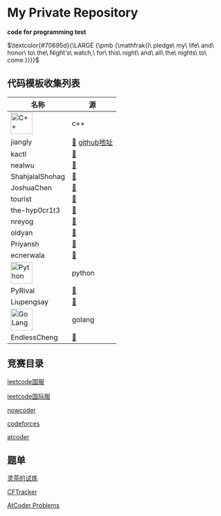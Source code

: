 # My Private Repository
__code for programming test__
<br>

$\textcolor{#70695d}{\LARGE {\pmb {\mathfrak{I\ pledge\ my\ life\ and\ honor\ to\ the\ Night's\ watch,\ for\ this\ night\ and\ all\ the\ nights\ to\ come.}}}}$

## 代码模板收集列表
名称 | 源
---- | -----
<img src="https://cdn.jsdelivr.net/gh/devicons/devicon@latest/icons/cplusplus/cplusplus-original.svg" alt="C++" width="50" height="50"/> | c++
jiangly | [:blue_heart:](https://www.cnblogs.com/WIDA/p/17633758.html) [github地址](https://github.com/hh2048/XCPC/tree/main/03%20-%20jiangly%E6%A8%A1%E6%9D%BF%E6%94%B6%E9%9B%86)
kactl | [:blue_heart:](https://github.com/kth-competitive-programming/kactl)
nealwu | [:blue_heart:](https://github.com/nealwu/competitive-programming)
ShahjalalShohag | [:blue_heart:](https://github.com/ShahjalalShohag/code-library)
JoshuaChen | [:blue_heart:](https://github.com/Joshc88/CPTemplates)
tourist | [:blue_heart:](https://github.com/the-tourist/algo)
the-hyp0cr1t3 | [:blue_heart:](https://github.com/the-hyp0cr1t3/CC)
nreyog | [:blue_heart:](https://gitee.com/nreyog/algorithm-board)
oldyan | [:blue_heart:](https://github.com/old-yan/CP-template)
Priyansh | [:blue_heart:](https://github.com/Priyansh19077/CP-Templates)
ecnerwala | [:blue_heart:](https://github.com/ecnerwala/cp-book)
<img src="https://cdn.jsdelivr.net/gh/devicons/devicon@latest/icons/python/python-original.svg" alt="Python" width="50" height="50"/> | python
PyRival | [:blue_heart:](https://github.com/cheran-senthil/PyRival)
Liupengsay | [:blue_heart:](https://github.com/liupengsay/PyIsTheBestLang)
<img src="https://cdn.jsdelivr.net/gh/devicons/devicon@latest/icons/go/go-original-wordmark.svg" alt="GoLang" width="50" height="50"/> | golang
EndlessCheng | [:blue_heart:](https://github.com/EndlessCheng/codeforces-go)

## 竞赛目录
[leetcode国服](https://leetcode.cn/contest/)

[leetcode国际服](https://leetcode.com/contest/)

[nowcoder](https://ac.nowcoder.com/acm/contest/vip-index)

[codeforces](https://codeforces.com/contests)

[atcoder](https://atcoder.jp/contests/)

## 题单
[灵茶的试炼](https://docs.qq.com/sheet/DWGFoRGVZRmxNaXFz?tab=BB08J2)

[CFTracker](https://cftracker.netlify.app/contests)

[AtCoder Problems](https://kenkoooo.com/atcoder/#/table/)